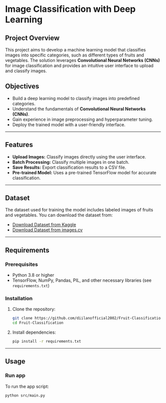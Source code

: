 # Image Classification with Deep Learning

## Project Overview
This project aims to develop a machine learning model that classifies images into specific categories, such as different types of fruits and vegetables. The solution leverages **Convolutional Neural Networks (CNNs)** for image classification and provides an intuitive user interface to upload and classify images.

## Objectives
- Build a deep learning model to classify images into predefined categories.
- Understand the fundamentals of **Convolutional Neural Networks (CNNs)**.
- Gain experience in image preprocessing and hyperparameter tuning.
- Deploy the trained model with a user-friendly interface.

---

## Features
- **Upload Images:** Classify images directly using the user interface.
- **Batch Processing:** Classify multiple images in one batch.
- **Save Results:** Export classification results to a CSV file.
- **Pre-trained Model:** Uses a pre-trained TensorFlow model for accurate classification.

---

## Dataset
The dataset used for training the model includes labeled images of fruits and vegetables. You can download the dataset from:

- [Download Dataset from Kaggle](https://www.kaggle.com/datasets/moltean/fruits)
- [Download Dataset from images.cv](https://images.cv/)

---

## Requirements
### Prerequisites
- Python 3.8 or higher
- TensorFlow, NumPy, Pandas, PIL, and other necessary libraries (see `requirements.txt`)

### Installation
1. Clone the repository:
    ```bash
    git clone https://github.com/diilanofficial2002/Fruit-Classification.git
    cd Fruit-Classification
    ```
2. Install dependencies:
    ```bash
    pip install -r requirements.txt
    ```

---

## Usage
### Run app
To run the app script:
```bash
python src/main.py

